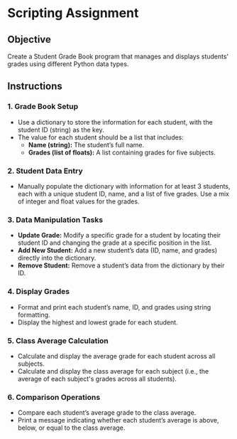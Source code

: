 # Scripting Assignment

## Objective

Create a Student Grade Book program that manages and displays students' grades using different Python data types.

## Instructions

### 1. Grade Book Setup

- Use a dictionary to store the information for each student, with the student ID (string) as the key.
- The value for each student should be a list that includes:
  - **Name (string):** The student’s full name.
  - **Grades (list of floats):** A list containing grades for five subjects.

### 2. Student Data Entry

- Manually populate the dictionary with information for at least 3 students, each with a unique student ID, name, and a list of five grades. Use a mix of integer and float values for the grades.

### 3. Data Manipulation Tasks

- **Update Grade:** Modify a specific grade for a student by locating their student ID and changing the grade at a specific position in the list.
- **Add New Student:** Add a new student’s data (ID, name, and grades) directly into the dictionary.
- **Remove Student:** Remove a student’s data from the dictionary by their ID.

### 4. Display Grades

- Format and print each student’s name, ID, and grades using string formatting.
- Display the highest and lowest grade for each student.

### 5. Class Average Calculation

- Calculate and display the average grade for each student across all subjects.
- Calculate and display the class average for each subject (i.e., the average of each subject's grades across all students).

### 6. Comparison Operations

- Compare each student’s average grade to the class average.
- Print a message indicating whether each student’s average is above, below, or equal to the class average.
